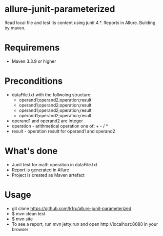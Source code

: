# allure-junit-parameterized
Read local file and test its content using junit 4.*. Reports in Allure. Building by maven.

# Requiremens
* Maven 3.3.9 or higher

# Preconditions
* dataFile.txt with the follwoing structure:
    - operand1;operand2;operation;result
    - operand1;operand2;operation;result
    - operand1;operand2;operation;result
    - operand1;operand2;operation;result
* operand1 and operand2 are Integer
* operation - arithmetical operation one of: + - / *
* result - operation result for operand1 and operand2

# What's done
* Junit test for math operation in dataFile.txt
* Report is generated in Allure
* Project is created as Maven artefact

# Usage
* git clone https://github.com/k1ru/allure-junit-parameterized
* $ mvn clean test
* $ mvn site
* To see a report, run mvn jetty:run and open http://localhost:8080 in your browser

